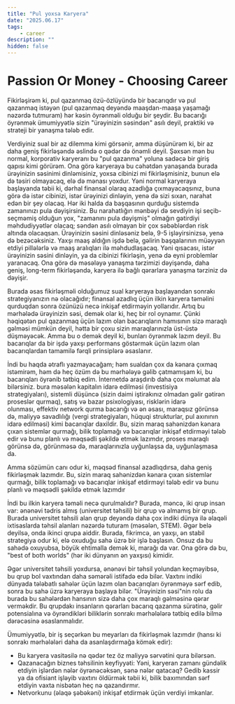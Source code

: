 ```yaml
---
title: "Pul yoxsa Karyera"
date: "2025.06.17"
tags:
    - career
description: ""
hidden: false
---
```


# Passion Or Money - Choosing Career

Fikirləşirəm ki, pul qazanmaq özü-özlüyündə bir bacarıqdır və pul qazanmaq istəyən (pul qazanmaq deyəndə maaşdan-maaşa yaşamağı nəzərdə tutmuram) hər kəsin öyrənməli olduğu bir şeydir. Bu bacarığı öyrənmək ümumiyyətlə sizin "ürəyinizin səsindən" asılı deyil, praktiki və strateji bir yanaşma tələb edir.

Verdiyiniz sual bir az dilemma kimi görsənir, amma düşünürəm ki, bir az daha geniş fikirləşəndə əslində o qədər də önəmli deyil. Şəxsən mən bu normal, korporativ karyeranı bu "pul qazanma" yoluna sadəcə bir giriş qapısı kimi görürəm. Ona görə karyeraya bu cəhətdən yanaşanda burada ürəyinizin səsinimi dinləmisiniz, yoxsa cibinizi mi fikirləşmisiniz, bunun elə də təsiri olmayacaq, elə də mənası yoxdur. Yəni normal karyeraya başlayanda təbii ki, dərhal finansal olaraq azadlığa çıxmayacaqsınız, buna görə də istər cibinizi, istər ürəyinizi dinləyin, yenə də sizi sıxan, narahat edən bir şey olacaq. Hər iki halda da başqasının qurduğu sistemdə zamanınızı pula dəyişirsiniz. Bu narahatlığın mənbəyi də sevdiyin işi seçib-seçməmiş olduğun yox, "zamanını pula dəyişmiş" olmağın gətirdiyi məhdudiyyətlər olacaq; səndən asılı olmayan bir çox səbəblərdən risk altında olacaqsan. Ürəyinizin səsini dinləsəniz belə, 9-5 işləyirsinizsə, yenə də bezəcəksiniz. Yaxşı maaş aldığın işdə belə, gəlirin başqalarının müəyyən etdiyi pillələrlə və maaş aralıqları ilə məhdudlaşacaq. Yəni qısacası, istər ürəyinizin səsini dinləyin, ya da cibinizi fikirləşin, yenə də eyni problemlər yaranacaq. Ona görə də məsələyə yanaşma tərzimizi dəyişəndə, daha geniş, long-term fikirləşəndə, karyera ilə bağlı qərarlara yanaşma tərziniz də dəyişir.

Burada əsas fikirləşməli olduğumuz sual karyeraya başlayandan sonrakı strategiyanızın nə olacağıdır; finansal azadlıq üçün ilkin karyera təməlini qurduqdan sonra özünüzü necə inkişaf etdirməyin yollarıdır. Artıq bu mərhələdə ürəyinizin səsi, demək olar ki, heç bir rol oynamır. Çünki həqiqətən pul qazanmaq üçün lazım olan bacarıqların hamısının sizə maraqlı gəlməsi mümkün deyil, hətta bir çoxu sizin maraqlarınızla üst-üstə düşməyəcək. Amma bu o demək deyil ki, bunları öyrənmək lazım deyil. Bu bacarıqlar da bir işdə yaxşı performans göstərmək üçün lazım olan bacarıqlardan tamamilə fərqli prinsiplərə əsaslanır. 

İndi bu haqda ətraflı yazmayacağam; həm sualdan çox da kənara çıxmaq istəmirəm, həm də heç özüm də bu mərhələyə gəlib çatmamışam ki, bu bacarıqları öyrənib tətbiq edim. İnternetdə araşdırıb daha çox məlumat ala bilərsiniz. bura məsələn kapitalın idarə edilməsi (investisiya strategiyaları), sistemli düşüncə (sizin daimi iştirakınız olmadan gəlir gətirən proseslər qurmaq), satış və bazar psixologiyası, risklərin idarə olunması, effektiv network qurma bacarığı və ən əsası,  maraqsız görünsə də, maliyyə savadlılığı (vergi strategiyaları, hüquqi strukturlar, pul axınının idarə edilməsi) kimi bacarıqlar daxildir. Bu, sizin maraq sahənizdən kənara çıxan sistemlər qurmağı, bilik toplamağı və bacarıqlar inkişaf etdirməyi tələb edir və bunu planlı və məqsədli şəkildə etmək lazımdır, proses maraqlı görünsə də, görünməsə də, maraqlarınızla uyğunlaşsa da, uyğunlaşmasa da.

Amma sözümün canı odur ki, məqsəd finansal azadlıqdırsa, daha geniş fikirləşmək lazımdır. Bu, sizin maraq sahənizdən kənara çıxan sistemlər qurmağı, bilik toplamağı və bacarıqlar inkişaf etdirməyi tələb edir və bunu planlı və məqsədli şəkildə etmək lazımdır

İndi bu ilkin karyera təməli necə qurulmalıdır? Burada, məncə, iki qrup insan var: ənənəvi tədris almış (universitet təhsili) bir qrup və almamış bir qrup. Burada universitet təhsili alan qrup deyəndə daha çox indiki dünya ilə əlaqəli ixtisaslarda təhsil alanları nəzərdə tuturam (məsələn, STEM). Əgər belə deyilsə, onda ikinci qrupa aiddir. Burada, fikrimcə, ən yaxşı, ən stabil strategiya odur ki, elə oxuduğu sahə üzrə bir işlə başlasın. Onsuz da bu sahədə oxuyubsa, böyük ehtimalla demək ki, marağı da var. Ona görə də bu, "best of both worlds" (hər iki dünyanın ən yaxşısı) kimidir.

Əgər universitet təhsili yoxdursa, ənənəvi bir təhsil yolundan keçməyibsə, bu qrup bol vaxtından daha səmərəli istifadə edə bilər. Vaxtını indiki dünyada tələbatlı sahələr üçün lazım olan bacarıqları öyrənməyə sərf edib, sonra bu sahə üzrə karyeraya başlaya bilər. "Ürəyinizin səsi"nin rolu da burada bu sahələrdən hansının sizə daha çox maraqlı gəlməsinə qərar verməkdir. Bu qrupdakı insanların qərarları bacarıq qazanma sürətinə, gəlir potensialına və öyrəndikləri biliklərin sonrakı mərhələlərə tətbiq edilə bilmə dərəcəsinə əsaslanmalıdır.

Ümumiyyətlə, bir iş seçərkən bu meyarları da fikirləşmək lazımdır (hansı ki sonrakı mərhələləri daha da asanlaşdırmağa kömək edir):
- Bu karyera vasitəsilə nə qədər tez öz maliyyə sərvətini qura bilərsən.
- Qazanacağın biznes təhsilinin keyfiyyəti: Yəni, karyeran zamanı gündəlik etdiyin işlərdən nələr öyrənəcəksən, sənə nələr qatacaq? Gedib kassir ya da ofisiant işləyib vaxtını öldürmək təbii ki, bilik baxımından sərf etdiyin vaxta nisbətən heç nə qazandırmır.
- Netvorkunu (əlaqə şəbəkəni) inkişaf etdirmək üçün verdiyi imkanlar.

